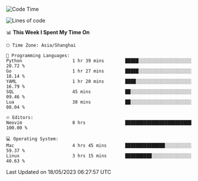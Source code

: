 <!--START_SECTION:waka-->
![Code Time](http://img.shields.io/badge/Code%20Time-1%2C369%20hrs%2011%20mins-blue)

![Lines of code](https://img.shields.io/badge/From%20Hello%20World%20I%27ve%20Written-260.6%20thousand%20lines%20of%20code-blue)

📊 **This Week I Spent My Time On** 

```text
🕑︎ Time Zone: Asia/Shanghai

💬 Programming Languages: 
Python                   1 hr 39 mins        █████░░░░░░░░░░░░░░░░░░░░   20.72 % 
Go                       1 hr 27 mins        █████░░░░░░░░░░░░░░░░░░░░   18.14 % 
YAML                     1 hr 20 mins        ████░░░░░░░░░░░░░░░░░░░░░   16.79 % 
SQL                      45 mins             ██░░░░░░░░░░░░░░░░░░░░░░░   09.46 % 
Lua                      38 mins             ██░░░░░░░░░░░░░░░░░░░░░░░   08.04 % 

🔥 Editors: 
Neovim                   8 hrs               █████████████████████████   100.00 % 

💻 Operating System: 
Mac                      4 hrs 45 mins       ███████████████░░░░░░░░░░   59.37 % 
Linux                    3 hrs 15 mins       ██████████░░░░░░░░░░░░░░░   40.63 % 
```


 Last Updated on 18/05/2023 06:27:57 UTC
<!--END_SECTION:waka-->
